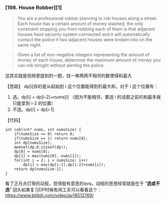 ### [198. House Robber][1]

> You are a professional robber planning to rob houses along a street. Each house has a certain amount of money stashed, the only constraint stopping you from robbing each of them is that adjacent houses have security system connected and it will automatically contact the police if two adjacent houses were broken into on the same night.

>Given a list of non-negative integers representing the amount of money of each house, determine the maximum amount of money you can rob tonight without alerting the police.

这其实就是视频里提到的一题，找一串两两不相邻的数使得和最大

【思路】
dp[i]存的是从起始到 i 这个位置能得到的最大和，对于 i 这个位置有：
1. 选。dp[i] = dp[i-2]+nums[i] （因为不能相邻，要选 i 的话那之前的和最多就只能拿到 i-2 的位置）
2. 不选。dp[i] = dp[i-1]

【代码】
```
int rob(int* nums, int numsSize) {
    if(numsSize == 0) return 0;
    if(numsSize == 1) return nums[0];
    int dp[numsSize];
    memset(dp,0,sizeof(dp));
    dp[0] = nums[0];
    dp[1] = max(nums[0], nums[1]);
	for(int i = 2; i < numsSize; i++)
		dp[i] = max(dp[i-1],dp[i-2]+nums[i]);
	return dp[numsSize-1];
}
```
看了正月点灯笼的动规，觉得挺有意思的qvq，动规的思想经常就是在于 “**选或不选**”
回头如果复习DP时候有闲工夫可以看看这个：https://www.bilibili.com/video/av18512769/